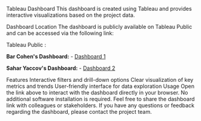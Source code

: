 Tableau Dashboard
This dashboard is created using Tableau and provides interactive visualizations based on the project data.

Dashboard Location
The dashboard is publicly available on Tableau Public and can be accessed via the following link:

Tableau Public : 

**Bar Cohen's Dashboard:**  - [Dashboard 1](https://public.tableau.com/views/Book1_17535246082780/Dashboard1?:language=en-US&:sid=&:redirect=auth&:display_count=n&:origin=viz_share_link_)

**Sahar Yaccov's Dashboard:** - [Dashboard 2](https://public.tableau.com/app/profile/sahar.yacoov/viz/_19_7/Dashboard1)

Features
Interactive filters and drill-down options
Clear visualization of key metrics and trends
User-friendly interface for data exploration
Usage
Open the link above to interact with the dashboard directly in your browser.
No additional software installation is required.
Feel free to share the dashboard link with colleagues or stakeholders.
If you have any questions or feedback regarding the dashboard, please contact the project team.



